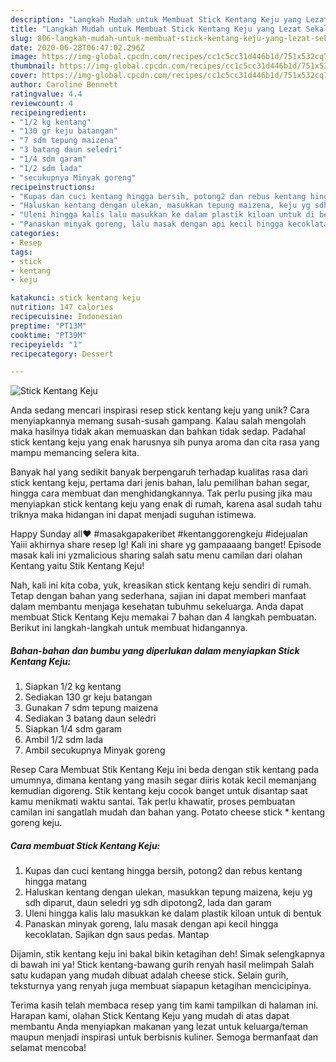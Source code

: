```yaml
---
description: "Langkah Mudah untuk Membuat Stick Kentang Keju yang Lezat Sekali"
title: "Langkah Mudah untuk Membuat Stick Kentang Keju yang Lezat Sekali"
slug: 806-langkah-mudah-untuk-membuat-stick-kentang-keju-yang-lezat-sekali
date: 2020-06-28T06:47:02.296Z
image: https://img-global.cpcdn.com/recipes/cc1c5cc31d446b1d/751x532cq70/stick-kentang-keju-foto-resep-utama.jpg
thumbnail: https://img-global.cpcdn.com/recipes/cc1c5cc31d446b1d/751x532cq70/stick-kentang-keju-foto-resep-utama.jpg
cover: https://img-global.cpcdn.com/recipes/cc1c5cc31d446b1d/751x532cq70/stick-kentang-keju-foto-resep-utama.jpg
author: Caroline Bennett
ratingvalue: 4.4
reviewcount: 4
recipeingredient:
- "1/2 kg kentang"
- "130 gr keju batangan"
- "7 sdm tepung maizena"
- "3 batang daun seledri"
- "1/4 sdm garam"
- "1/2 sdm lada"
- "secukupnya Minyak goreng"
recipeinstructions:
- "Kupas dan cuci kentang hingga bersih, potong2 dan rebus kentang hingga matang"
- "Haluskan kentang dengan ulekan, masukkan tepung maizena, keju yg sdh diparut, daun seledri yg sdh dipotong2, lada dan garam"
- "Uleni hingga kalis lalu masukkan ke dalam plastik kiloan untuk di bentuk"
- "Panaskan minyak goreng, lalu masak dengan api kecil hingga kecoklatan. Sajikan dgn saus pedas. Mantap"
categories:
- Resep
tags:
- stick
- kentang
- keju

katakunci: stick kentang keju 
nutrition: 147 calories
recipecuisine: Indonesian
preptime: "PT13M"
cooktime: "PT39M"
recipeyield: "1"
recipecategory: Dessert

---
```



![Stick Kentang Keju](https://img-global.cpcdn.com/recipes/cc1c5cc31d446b1d/751x532cq70/stick-kentang-keju-foto-resep-utama.jpg)

Anda sedang mencari inspirasi resep stick kentang keju yang unik? Cara menyiapkannya memang susah-susah gampang. Kalau salah mengolah maka hasilnya tidak akan memuaskan dan bahkan tidak sedap. Padahal stick kentang keju yang enak harusnya sih punya aroma dan cita rasa yang mampu memancing selera kita.

Banyak hal yang sedikit banyak berpengaruh terhadap kualitas rasa dari stick kentang keju, pertama dari jenis bahan, lalu pemilihan bahan segar, hingga cara membuat dan menghidangkannya. Tak perlu pusing jika mau menyiapkan stick kentang keju yang enak di rumah, karena asal sudah tahu triknya maka hidangan ini dapat menjadi suguhan istimewa.

Happy Sunday all❤️ #masakgapakeribet #kentanggorengkeju #idejualan Yaiii akhirnya share resep lg! Kali ini share yg gampaaaang banget! Episode masak kali ini yzmalicious sharing salah satu menu camilan dari olahan Kentang yaitu Stik Kentang Keju!


Nah, kali ini kita coba, yuk, kreasikan stick kentang keju sendiri di rumah. Tetap dengan bahan yang sederhana, sajian ini dapat memberi manfaat dalam membantu menjaga kesehatan tubuhmu sekeluarga. Anda dapat membuat Stick Kentang Keju memakai 7 bahan dan 4 langkah pembuatan. Berikut ini langkah-langkah untuk membuat hidangannya.

<!--inarticleads1-->

##### Bahan-bahan dan bumbu yang diperlukan dalam menyiapkan Stick Kentang Keju:

1. Siapkan 1/2 kg kentang
1. Sediakan 130 gr keju batangan
1. Gunakan 7 sdm tepung maizena
1. Sediakan 3 batang daun seledri
1. Siapkan 1/4 sdm garam
1. Ambil 1/2 sdm lada
1. Ambil secukupnya Minyak goreng


Resep Cara Membuat Stik Kentang Keju ini beda dengan stik kentang pada umumnya, dimana kentang yang masih segar diiris kotak kecil memanjang kemudian digoreng. Stik kentang keju cocok banget untuk disantap saat kamu menikmati waktu santai. Tak perlu khawatir, proses pembuatan camilan ini sangatlah mudah dan bahan yang. Potato cheese stick * kentang goreng keju. 

<!--inarticleads2-->

##### Cara membuat Stick Kentang Keju:

1. Kupas dan cuci kentang hingga bersih, potong2 dan rebus kentang hingga matang
1. Haluskan kentang dengan ulekan, masukkan tepung maizena, keju yg sdh diparut, daun seledri yg sdh dipotong2, lada dan garam
1. Uleni hingga kalis lalu masukkan ke dalam plastik kiloan untuk di bentuk
1. Panaskan minyak goreng, lalu masak dengan api kecil hingga kecoklatan. Sajikan dgn saus pedas. Mantap


Dijamin, stik kentang keju ini bakal bikin ketagihan deh! Simak selengkapnya di bawah ini ya! Stick kentang-bawang gurih renyah hasil melimpah Salah satu kudapan yang mudah dibuat adalah cheese stick. Selain gurih, teksturnya yang renyah juga membuat siapapun ketagihan mencicipinya. 

Terima kasih telah membaca resep yang tim kami tampilkan di halaman ini. Harapan kami, olahan Stick Kentang Keju yang mudah di atas dapat membantu Anda menyiapkan makanan yang lezat untuk keluarga/teman maupun menjadi inspirasi untuk berbisnis kuliner. Semoga bermanfaat dan selamat mencoba!
